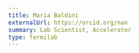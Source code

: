 ```yaml
---
title: Maria Baldini
externalUrl: https://orcid.org/nan
summary: Lab Scientist, Accelerator
type: fermilab
---
```

